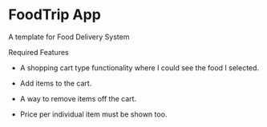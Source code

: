 # FoodTrip App
 A template for Food Delivery System
 
Required Features

- A shopping cart type functionality where I could see the food I selected.

- Add items to the cart.

- A way to remove items off the cart.

- Price per individual item must be shown too.

